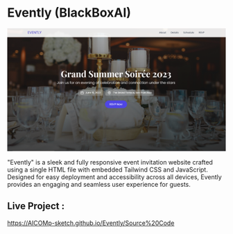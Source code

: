 # Evently (BlackBoxAI) 

![My Screenshot](Images/Image1.png)

"Evently" is a sleek and fully responsive event invitation website crafted using a single HTML file with embedded Tailwind CSS and JavaScript. Designed for easy deployment and accessibility across all devices, Evently provides an engaging and seamless user experience for guests.

## Live Project :  
https://AICOMp-sketch.github.io/Evently/Source%20Code